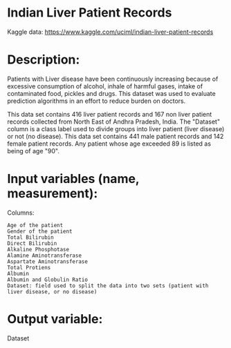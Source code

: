 # Indian Liver Patient Records

Kaggle data: https://www.kaggle.com/uciml/indian-liver-patient-records

# Description:

Patients with Liver disease have been continuously increasing because of excessive consumption of alcohol, inhale of harmful gases, intake of contaminated food, pickles and drugs. This dataset was used to evaluate prediction algorithms in an effort to reduce burden on doctors.

This data set contains 416 liver patient records and 167 non liver patient records collected from North East of Andhra Pradesh, India. The "Dataset" column is a class label used to divide groups into liver patient (liver disease) or not (no disease). This data set contains 441 male patient records and 142 female patient records. Any patient whose age exceeded 89 is listed as being of age "90".

# Input variables (name, measurement):

Columns:

    Age of the patient
    Gender of the patient
    Total Bilirubin
    Direct Bilirubin
    Alkaline Phosphotase
    Alamine Aminotransferase
    Aspartate Aminotransferase
    Total Protiens
    Albumin
    Albumin and Globulin Ratio
    Dataset: field used to split the data into two sets (patient with liver disease, or no disease)

# Output variable:

Dataset
